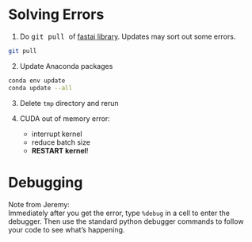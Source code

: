 # Solving Errors

1.  Do <kbd> git pull </kbd> of [fastai library](https://github.com/fastai/fastai).  Updates may sort out some errors.
```bash
git pull
```

2.  Update Anaconda packages
```bash
conda env update
conda update --all 
```

3.  Delete `tmp` directory and rerun  

4.  CUDA out of memory error:  
    - interrupt kernel
    - reduce batch size
    - **RESTART kernel**!

# Debugging
Note from Jeremy:  
Immediately after you get the error, type `%debug` in a cell to enter the debugger. Then use the standard python debugger commands to follow your code to see what’s happening. 
